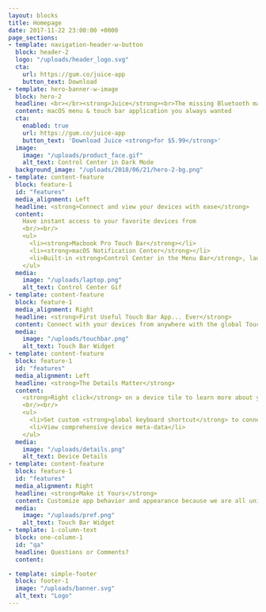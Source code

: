 ```yaml
---
layout: blocks
title: Homepage
date: 2017-11-22 23:00:00 +0000
page_sections:
- template: navigation-header-w-button
  block: header-2
  logo: "/uploads/header_logo.svg"
  cta:
    url: https://gum.co/juice-app
    button_text: Download
- template: hero-banner-w-image
  block: hero-2
  headline: <br></br><strong>Juice</strong><br>The missing Bluetooth manager for macOS.
  content: macOS menu & touch bar application you always wanted
  cta:
    enabled: true
    url: https://gum.co/juice-app
    button_text: 'Download Juice <strong>for $5.99</strong>'
  image:
    image: "/uploads/product_face.gif"
    alt_text: Control Center in Dark Mode
  background_image: "/uploads/2018/06/21/hero-2-bg.png"
- template: content-feature
  block: feature-1
  id: "features"
  media_alignment: Left
  headline: <strong>Connect and view your devices with ease</strong>
  content: 
    Have instant access to your favorite devices from
    <br/><br/>
    <ul>
      <li><strong>Macbook Pro Touch Bar</strong></li>  
      <li><strong>macOS Notification Center</strong></li>  
      <li>Built-in <strong>Control Center in the Menu Bar</strong>, launchable with global hotkey</li>  
    </ul>
  media:
    image: "/uploads/laptop.png"
    alt_text: Control Center Gif
- template: content-feature
  block: feature-1
  media_alignment: Right
  headline: <strong>First Useful Touch Bar App... Ever</strong>
  content: Connect with your devices from anywhere with the global Touch Bar widget.
  media:
    image: "/uploads/touchbar.png"
    alt_text: Touch Bar Widget
- template: content-feature
  block: feature-1
  id: "features"
  media_alignment: Left
  headline: <strong>The Details Matter</strong>
  content: 
    <strong>Right click</strong> on a device tile to learn more about your device.
    <br/><br/>
    <ul>
      <li>Set custom <strong>global keyboard shortcut</strong> to connect to your device</li>  
      <li>View comprehensive device meta-data</li>  
    </ul>
  media:
    image: "/uploads/details.png"
    alt_text: Device Details
- template: content-feature
  block: feature-1
  id: "features"
  media_alignment: Right
  headline: <strong>Make it Yours</strong>
  content: Customize app behavior and appearance because we are all unique in our own ways.
  media:
    image: "/uploads/pref.png"
    alt_text: Touch Bar Widget
- template: 1-column-text
  block: one-column-1
  id: "qa"
  headline: Questions or Comments?
  content: 

- template: simple-footer
  block: footer-1
  image: "/uploads/banner.svg"
  alt_text: "Logo"
---
```

